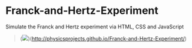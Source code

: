 Franck-and-Hertz-Experiment
===========================

Simulate the Franck and Hertz experiment via HTML, CSS and JavaScript

> (![](http://i.imgur.com/gglOqxg.png))(http://physicsprojects.github.io/Franck-and-Hertz-Experiment/)
